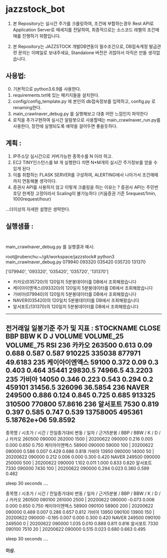# jazzstock_bot

1) 본 Repository는 실시간 주가를 크롤링하여, 조건에 부합하는경우 Rest API로 Application Server로 메세지를 전달하여, 최종적으로는 소스코드 레벨의 조건매매를 진행하기 위함입니다.

2) 본 Repository는 JAZZSTOCK 개발DB연동이 필수조건으로, DB접속계정 발급관련 문의는 이메일로 보내주세요, Standalone 버전은 귀찮아서 아직은 만들 생각없습니다.



## 사용법:

0) 기본적으로 python3.6.9를 사용한다.
1) requirements.txt에 있는 패키지들을 설치한다.
2) config/config_template.py 에 본인의 db접속정보를 입력하고, config.py 로 renaming한다.
3) main_crawlnaver_debug.py 를 실행해보고 대충 어떤 느낌인지 파악한다
4) 로직을 추가구현하여 실시간 알람봇으로 사용할때는 main_crawlnaver_run.py를 사용한다, 장전에 실행되도록 예약을 걸어두면 좋을듯하다.



## 계획 :

1) IP주소당 실시간으로 커버가능한 종목수를 N 이라 하고.
2) EC2 TINY인스턴스를 M 개 실행한다 치면 N*M개의 실시간 주가정보를 얻을 수 있게 된다
3) 이를 취합하는 FLASK SERVER를 구성하여, ALERTING에서 나아가서 조건매매까지 연동해볼 생각이다.
4) 증권사 API를 사용하지 않고 이렇게 크롤링을 하는 이유는 ? 
    증권사 API는 주민번호당 한계정 고정이라서 Scaling이 불가능하다 (키움증권 기준 5request/1min, 1000request/hour)

...더이상의 자세한 설명은 생략한다.
    


## 실행샘플 :<pre>

main_crawlnaver_debug.py 를 실행결과 예시:


root@rubenchu:~/git/workspace/jazzstock# python3 main_crawlnaver_debug.py 079940 093320 035420 035720 131370

['079940', '093320', '035420', '035720', '131370']
 * 카카오(035720)의 120일치 5분봉데이터를 DB에서 조회해왔습니다
 * 케이아이엔엑스(093320)의 120일치 5분봉데이터를 DB에서 조회해왔습니다
 * 가비아(079940)의 120일치 5분봉데이터를 DB에서 조회해왔습니다
 * NAVER(035420)의 120일치 5분봉데이터를 DB에서 조회해왔습니다
 * 알서포트(131370)의 120일치 5분봉데이터를 DB에서 조회해왔습니다
----------------------------------------------------------------------------------------------------
전거래일 일봉기준 주가 및 지표 :
    STOCKNAME   CLOSE    BBP    BBW      K      D      J    VOLUME VOLUME_25    VOLUME_75      RSI
236       카카오  263500  0.613   0.09  0.688  0.587  0.587    910225    335038       877971  49.6183
235   케이아이엔엑스   59100  0.372   0.09    0.3  0.403  0.464     35441   29830.5      74966.5  43.2203
235       가비아   14050  0.346  0.223  0.543  0.294    0.2    459101   31456.5       326096  36.5854
236     NAVER  249500  0.886  0.124  0.845  0.725  0.685    913325    310500       770800  57.8616
236      알서포트    7530  0.819  0.397  0.585  0.747  0.539  13758005    495361  5.18762e+06  59.8592
----------------------------------------------------------------------------------------------------

종목명 / 시초가 / 시간 / 전일종가대비 변동 / 일자 / 근거5분봉 / BBP / BBW / K / D / J 
카카오      260500 090000   262000 1500 |       20200622        090000  0.216   0.005   0.000   0.650   0.750
케이아이엔엑스   58900 090000    59000  100 |   20200622        090000  0.586   0.007   0.429   0.686   0.818
가비아       13950 090000    14000   50 |       20200622        090000  0.212   0.006   0.000   0.300   0.420
NAVER    249500 090000   250000  500 |  20200622        090000  1.102   0.011   1.000   0.833   0.820
알서포트       7330 090000     7430  100 |      20200622        090000  0.294   0.023   0.360   0.599   0.482


  sleep 30 seconds ....


종목명 / 시초가 / 시간 / 전일종가대비 변동 / 일자 / 근거5분봉 / BBP / BBW / K / D / J 
카카오      260500 090100   261000 2500 |       20200622        090000  -0.073  0.006   0.000   0.650   0.750
케이아이엔엑스   58900 090100    58900  200 |   20200622        090000  0.469   0.007   0.286   0.657   0.812
가비아       13950 090100    13900  150 |       20200622        090000  -0.185  0.007   0.000   0.300   0.420
NAVER    249500 090100   249500    0 |  20200622        090000  1.035   0.010   0.889   0.811   0.816
알서포트       7330 090100     7510   20 |      20200622        090000  0.515   0.023   0.680   0.663   0.495


  sleep 30 seconds ....


</pre>


#### 이상.